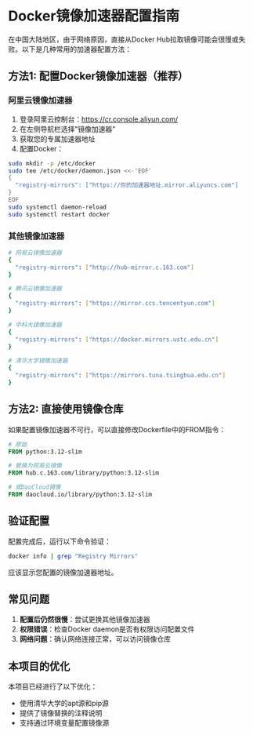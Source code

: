 # Docker镜像加速器配置指南

在中国大陆地区，由于网络原因，直接从Docker Hub拉取镜像可能会很慢或失败。以下是几种常用的加速器配置方法：

## 方法1: 配置Docker镜像加速器（推荐）

### 阿里云镜像加速器
1. 登录阿里云控制台：https://cr.console.aliyun.com/
2. 在左侧导航栏选择"镜像加速器"
3. 获取您的专属加速器地址
4. 配置Docker：

```bash
sudo mkdir -p /etc/docker
sudo tee /etc/docker/daemon.json <<-'EOF'
{
  "registry-mirrors": ["https://你的加速器地址.mirror.aliyuncs.com"]
}
EOF
sudo systemctl daemon-reload
sudo systemctl restart docker
```

### 其他镜像加速器

```bash
# 网易云镜像加速器
{
  "registry-mirrors": ["http://hub-mirror.c.163.com"]
}

# 腾讯云镜像加速器
{
  "registry-mirrors": ["https://mirror.ccs.tencentyun.com"]
}

# 中科大镜像加速器
{
  "registry-mirrors": ["https://docker.mirrors.ustc.edu.cn"]
}

# 清华大学镜像加速器
{
  "registry-mirrors": ["https://mirrors.tuna.tsinghua.edu.cn"]
}
```

## 方法2: 直接使用镜像仓库

如果配置镜像加速器不可行，可以直接修改Dockerfile中的FROM指令：

```dockerfile
# 原始
FROM python:3.12-slim

# 替换为网易云镜像
FROM hub.c.163.com/library/python:3.12-slim

# 或DaoCloud镜像
FROM daocloud.io/library/python:3.12-slim
```

## 验证配置

配置完成后，运行以下命令验证：

```bash
docker info | grep "Registry Mirrors"
```

应该显示您配置的镜像加速器地址。

## 常见问题

1. **配置后仍然很慢**：尝试更换其他镜像加速器
2. **权限错误**：检查Docker daemon是否有权限访问配置文件
3. **网络问题**：确认网络连接正常，可以访问镜像仓库

## 本项目的优化

本项目已经进行了以下优化：
- 使用清华大学的apt源和pip源
- 提供了镜像替换的注释说明
- 支持通过环境变量配置镜像源
